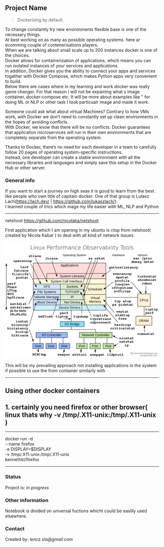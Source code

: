 ## Project Name
> <p>Dockerising by default.<br>
To change constantly try new environments flexible base is one of the necessary things.<br>
At best  working on as many as possible operating systems. here ar ecomming couple of contenerisations players.<br>
When we are talking about small scale up to 200 instances docker is one of the choices. <br>
Docker allows for containerization of applications, which means you can run isolated instances of your services and applications. <br> In addition, Docker gives you the ability to connect your apps and services together with Docker Compose, which makes Python apps very convenient to build.<br>
Below there are cases where in my learning and work docker was really game changer.
For that reason I will not be expaining what s image container, docker-compose etc. 
It will be more about examples like " for doing ML or NLP or other task I took particualr image and made it work.

Someone could ask what about virtual Machines?
Contrary to how VMs work, with Docker we don’t need to constantly set up clean environments in the hopes of avoiding conflicts.<br> With Docker, we know that there will be no conflicts. Docker guarantees that application microservices will run in their own environments that are completely separate from the operating system.

Thanks to Docker, there’s no need for each developer in a team to carefully follow 20 pages of operating system-specific instructions. <br>Instead, one developer can create a stable environment with all the necessary libraries and languages and simply save this setup in the Docker Hub or other server.




### General info
If you want to start a journey on high seas it is good to learn from the best .
like people who  own title of capitain docker.
One of that group is Lulasz Lach(https://lach.dev/ | https://github.com/lukaszlach/). <br>I learned couple of trics which mage my life easier with ML, NLP and Python



 ---
netshoot
https://github.com/nicolaka/netshoot
 
 


First application which I am opening in my ubuntu is 
ctop from netshoot( created by Nicola Kabar ) to deal with all kind of network issues.<br>

![what for is netshoot](netshoot.png)

This will be my prevailing approach not installing applications in the system if possible to use the from container 
similarly with 


---

 
## Using other docker containers



## 1.  certainly you need firefox or other browser( linux thats why -v /tmp/.X11-unix:/tmp/.X11-unix  )


--- 

docker run -d \
--name firefox \
-e DISPLAY=$DISPLAY \
-v /tmp/.X11-unix:/tmp/.X11-unix \
kennethkl/firefox


---



### Status
Project is: _in progress_ 



### Other information
Notebook is divided on universal fuctions whicht  could be easlily used elsewhere.




### Contact
Created by: _lencz.sla@gmail.com_

